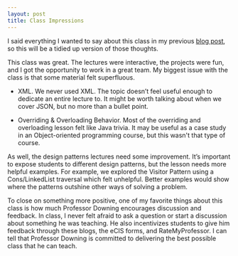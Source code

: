 ```yaml
---
layout: post
title: Class Impressions
---
```


I said everything I wanted to say about this class in my previous
[blog post](https://scottnm.github.io/SWE-Blog/Closing-Up/), so this will be a
tidied up version of those thoughts.

This class was great. The lectures were interactive, the projects were fun, and
I got the opportunity to work in a great team. My biggest issue with the
class is that some material felt superfluous.

* XML. We never used XML. The topic doesn’t feel useful enough to dedicate an
entire lecture to. It might be worth talking about when we cover JSON, but no
more than a bullet point.

* Overriding & Overloading Behavior. Most of the overriding and overloading
lesson felt like Java trivia. It may be useful as a case study in an
Object-oriented programming course, but this wasn't that type of course. 

As well, the design patterns lectures need some improvement. It’s important to
expose students to different design patterns, but the lesson needs more helpful
examples. For example, we explored the Visitor Pattern using a Cons/LinkedList
traversal which felt unhelpful. Better examples would show where the patterns
outshine other ways of solving a problem.

To close on something more positive, one of my favorite things about this class
is how much Professor Downing encourages discussion and feedback. In class, I
never felt afraid to ask a question or start a discussion about something he
was teaching. He also incentivizes students to give him feedback through
these blogs, the eCIS forms, and RateMyProfessor. I can tell that Professor
Downing is committed to delivering the best possible class that he can teach.
